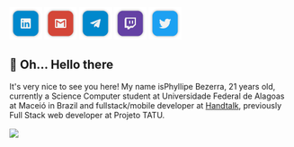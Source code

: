 [![Linkedin](https://github.com/pmba/pmba/blob/master/shields/linkedin.png?raw=true)](https://www.linkedin.com/in/phyllipe-bezerra-352037191)
[![Gmail](https://github.com/pmba/pmba/blob/master/shields/gmail.png?raw=true)](https://mail.google.com/mail/?view=cm&fs=1&to=phyllipebezerra@handtalk.me)
[![Telegram](https://github.com/pmba/pmba/blob/master/shields/telegram.png?raw=true)](https://t.me/pmbalves)
[![Twitch](https://github.com/pmba/pmba/blob/master/shields/twitch.png?raw=true)]()
[![Twitter](https://github.com/pmba/pmba/blob/master/shields/twitter.png?raw=true)](twitter.com/phipslon)

## 👋 Oh... Hello there

It's very nice to see you here! My name isPhyllipe Bezerra, 21 years old, currently a Science Computer student at Universidade Federal de Alagoas at Maceió in Brazil and fullstack/mobile developer at [Handtalk](https://handtalk.me), previously Full Stack web developer at Projeto TATU.

<a href="#">
  <img align="center" src="https://github-readme-stats.vercel.app/api?username=pmba&show_icons=true&theme=tokyonight" />
</a>

<!--- 🔭 I’m currently working on ...-->
<!--- 🌱 I’m currently learning ...-->
<!--- 👯 I’m looking to collaborate on ...-->
<!--- 🤔 I’m looking for help with ...-->
<!--- 💬 Ask me about ...-->
<!--- 📫 How to reach me: ...-->
<!--- 😄 Pronouns: ...-->
<!--- ⚡ Fun fact: ...-->
